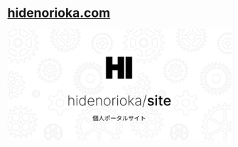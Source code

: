 # [hidenorioka.com](https://hidenorioka.com)

<a href="https://hidenorioka.com" target="_blank" rel="noopener noreferrer">
  <img src="/public/repo-ogp.png" alt="個人ポータルサイト">
</a>
